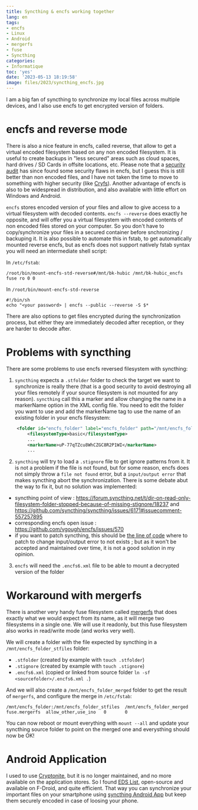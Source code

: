 ```yaml
---
title: Syncthing & encfs working together
lang: en
tags:
- encfs
- Linux
- Android
- mergerfs
- fuse
- Syncthing
categories:
- Informatique
toc: 'yes'
date: '2023-05-13 18:19:58'
image: files/2023/syncthing_encfs.jpg
---
```


I am a big fan of syncthing to synchronize my local files across multiple devices, and I also use encfs to get encrypted version of folders. 

# encfs and reverse mode
There is also a nice feature in encfs, called reverse, that allow to get a virtual encoded filesystem based on any non encoded filesystem. It is useful to create backups in "less secured" areas such as cloud spaces, hard drives / SD Cards in offsite locations, etc. Please note that a [security audit](https://defuse.ca/audits/encfs.htm) has since found some security flaws in encfs, but I guess this is still better than non encoded files, and I have not taken the time to move to something with higher security (like [Cryfs](https://www.cryfs.org/comparison)).  Another advantage of encfs is also to be widespread in distribution, and also available with little effort on Windows and Android. 

`encfs` stores encoded version of your files and allow to give access to a virtual filesystem with decoded contents. `encfs --reverse` does exactly he opposite, and will offer you a virtual filesystem with encoded contents of non encoded files stored on your computer. So you don't have to copy/synchronize your files in a secured container before snchronizing / backuping it. It is also possible to automate this in fstab, to get automatically mounted reverse encfs, but as encfs does not support natively fstab syntax you will need an intermediate shell script:

In `/etc/fstab`:
```
/root/bin/mount-encfs-std-reverse#/mnt/bk-hubic /mnt/bk-hubic_encfs fuse ro 0 0
```

In `/root/bin/mount-encfs-std-reverse`
```
#!/bin/sh
echo "<your password> | encfs --public --reverse -S $*
```

There are also options to get files encrypted during the synchronization process, but either they are immediately decoded after reception, or they are harder to decode after. 


# Problems with syncthing

There are some problems to use encfs reversed filesystem with syncthing:
1. `syncthing` expects a `.stfolder` folder to check the target we want to synchronize is really there (that is a good security to avoid destroying all your files remotely if your source filesystem is not mounted for any reason). `syncthing` call this a marker and allow changing the name in a markerName option in the XML config file. You need to edit the folder you want to use and add the markerName tag to use the name of an existing folder in your encfs filesystem:
```xml
    <folder id="encfs_folder" label="encfs_folder" path="/mnt/encfs_folder" type="sendonly" ... >
        <filesystemType>basic</filesystemType>
        ...
        <markerName>uP-77qTZcu8WhCZGC8R2P1WI</markerName>
        ...
```
2. `syncthing` will try to load a `.stignore` file to get ignore patterns from it. It is not a problem if the file is not found, but for some reason, encfs does not simply throw a `file not found` error, but a `input/output error` that makes syncthing abort the synchronization. There is some debate abut the way to fix it, but no solution was implemented:
  - syncthing point of view :  https://forum.syncthing.net/t/dir-on-read-only-filesystem-folder-stopped-because-of-missing-stignore/18237  and  https://github.com/syncthing/syncthing/issues/6171#issuecomment-557257895
  - corresponding encfs open issue : https://github.com/vgough/encfs/issues/570
  - if you want to patch syncthing, this should be [the line of code](https://github.com/syncthing/syncthing/blob/634a3d0e3be4a706dfb58253da534e396cac714e/lib/fs/filesystem.go#L204) where to patch to change input/output error to not exists ; but as it won't be accepted and maintained over time, it is not a good solution in my opinion.
3. `encfs` will need the `.encfs6.xml` file to be able to mount a decrypted version of the folder


# Workaround with mergerfs
There is another very handy fuse filesystem called [mergerfs](https://github.com/trapexit/mergerfs) that does exactly what we would expect from its name, as it will merge two filesystems in a single one. We will use it readonly, but this fuse filesystem also works in read/write mode (and works very well). 

We will create a folder with the file expected by syncthing in a `/mnt/encfs_folder_stfiles` folder:
- `.stfolder` (created by example with `touch .stfolder`)
- `.stignore` (created by example with `touch .stignore`)
- `.encfs6.xml` (copied or linked from source folder `ln -sf <sourcefolder>/.encfs6.xml .`)

And we will also create a `/mnt/encfs_folder_merged` folder to get the result of `mergerfs`, and configure the merge in `/etc/fstab`:
```
/mnt/encfs_folder:/mnt/encfs_folder_stfiles  /mnt/encfs_folder_merged  fuse.mergerfs  allow_other,use_ino   0       0
```

You can now reboot or mount everything with `mount --all` and update your syncthing source folder to point on the merged one and everysthing should now be OK!


# Android Application

I used to use [Cryptonite](https://github.com/neurodroid/cryptonite), but it is no longer maintained, and no more available on the application stores. So I found [EDS List](https://f-droid.org/fr/packages/com.sovworks.edslite/), open-source and available on F-Droid, and quite efficient.
That way you can synchronize your important files on your smartphone using [syncthing Android App](https://play.google.com/store/apps/details?id=com.nutomic.syncthingandroid&hl=fr&gl=US) but keep them securely encoded in case of loosing your phone.

